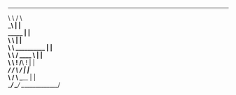    ______                                ___   
   \     \                              /   \  
    \_____\                             |   |  
     _____                              |   |  
     \    \                             |   |  
      \    \          __________        |   |  
       \    \        /   ____   \       |   |  
        \    \      !   /____\  !       |   |  
 _______/    /       \    ______/       |   |___________  
 \          /         \   \_____        |               |  
  \________/           \_______/         \______________/  

